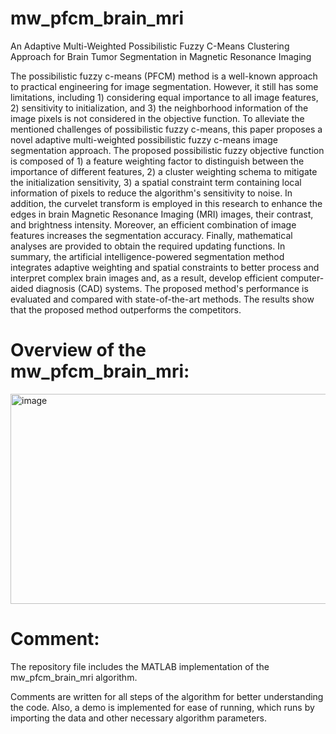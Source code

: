 # mw_pfcm_brain_mri
An Adaptive Multi-Weighted Possibilistic Fuzzy C-Means Clustering Approach for Brain Tumor Segmentation in Magnetic Resonance Imaging

The possibilistic fuzzy c-means (PFCM) method is a well-known approach to practical engineering for image segmentation. However, it still has some limitations, including 1) considering equal importance to all image features, 2) sensitivity to initialization, and 3) the neighborhood information of the image pixels is not considered in the objective function. To alleviate the mentioned challenges of possibilistic fuzzy c-means, this paper proposes a novel adaptive multi-weighted possibilistic fuzzy c-means image segmentation approach. The proposed possibilistic fuzzy objective function is composed of 1) a feature weighting factor to distinguish between the importance of different features, 2) a cluster weighting schema to mitigate the initialization sensitivity, 3) a spatial constraint term containing local information of pixels to reduce the algorithm's sensitivity to noise. In addition, the curvelet transform is employed in this research to enhance the edges in brain Magnetic Resonance Imaging (MRI) images, their contrast, and brightness intensity. Moreover, an efficient combination of image features increases the segmentation accuracy. Finally, mathematical analyses are provided to obtain the required updating functions. In summary, the artificial intelligence-powered segmentation method integrates adaptive weighting and spatial constraints to better process and interpret complex brain images and, as a result, develop efficient computer-aided diagnosis (CAD) systems. The proposed method's performance is evaluated and compared with state-of-the-art methods. The results show that the proposed method outperforms the competitors.

# Overview of the mw_pfcm_brain_mri:
<img width="972" height="336" alt="image" src="https://github.com/user-attachments/assets/6ac9e238-4ace-47a0-aa8d-33e1babb1e20" />

# Comment:
The repository file includes the MATLAB implementation of the mw_pfcm_brain_mri algorithm.

Comments are written for all steps of the algorithm for better understanding the code. Also, a demo is implemented for ease of running, which runs by importing the data and other necessary algorithm parameters.
